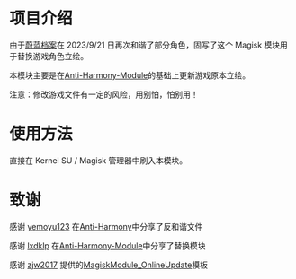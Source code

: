 # 项目介绍

由于[蔚蓝档案](https://bluearchive-cn.com/)在 2023/9/21 日再次和谐了部分角色，固写了这个 Magisk 模块用于替换游戏角色立绘。

本模块主要是在[Anti-Harmony-Module](https://github.com/BlueArchiveCN/Anti-Harmony-Module)的基础上更新游戏原本立绘。

注意：修改游戏文件有一定的风险，用别怕，怕别用！

# 使用方法

直接在 Kernel SU / Magisk 管理器中刷入本模块。

# 致谢

感谢 [yemoyu123](https://github.com/BlueArchiveCN/Anti-Harmony/commits?author=yemoyu123) 在[Anti-Harmony](https://github.com/BlueArchiveCN/Anti-Harmony)中分享了反和谐文件

感谢 [lxdklp](https://github.com/lxdklp) 在[Anti-Harmony-Module](https://github.com/BlueArchiveCN/Anti-Harmony-Module)中分享了替换模块

感谢 [zjw2017](https://github.com/zjw2017) 提供的[MagiskModule_OnlineUpdate](https://github.com/zjw2017/MagiskModule_OnlineUpdate)模板
